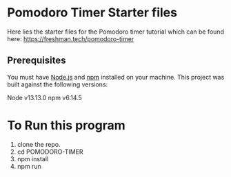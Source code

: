 # Pomodoro Timer Starter files

Here lies the starter files for the Pomodoro timer tutorial which can be found
here: https://freshman.tech/pomodoro-timer


## Prerequisites

You must have [Node.js](https://nodejs.org/en/download/) and
[npm](https://www.npmjs.com/get-npm) installed on your machine. This project was
built against the following versions:

Node v13.13.0
npm v6.14.5


# To Run this program

1. clone the repo.
2. cd POMODORO-TIMER
3. npm install
4. npm run